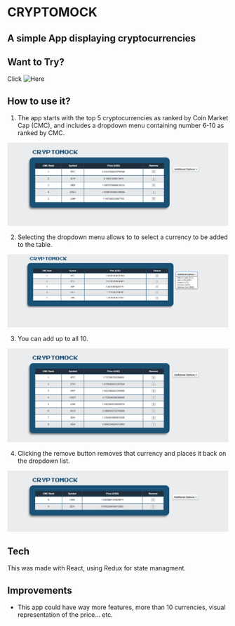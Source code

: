 # CRYPTOMOCK

## A simple App displaying cryptocurrencies  


## Want to Try?

Click ![Here](https://crypto-mock.netlify.app/)


## How to use it?

1. The app starts with the top 5 cryptocurrencies as ranked by Coin Market Cap (CMC), and includes a dropdown menu containing number 6-10 as ranked by CMC.

![](./assets/Crypto1.png)

2. Selecting the dropdown menu allows to to select a currency to be added to the table.

![](./assets/Crypto2.png)

3. You can add up to all 10.

![](./assets/Crypto3.png)

4. Clicking the remove button removes that currency and places it back on the dropdown list.

![](./assets/Crypto4.png)

## Tech

This was made with React, using Redux for state managment. 

## Improvements

- This app could have way more features, more than 10 currencies, visual representation of the price... etc.
